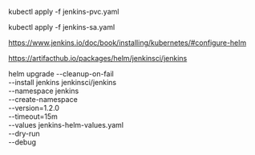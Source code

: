 kubectl apply -f jenkins-pvc.yaml

kubectl apply -f jenkins-sa.yaml

https://www.jenkins.io/doc/book/installing/kubernetes/#configure-helm

https://artifacthub.io/packages/helm/jenkinsci/jenkins

helm upgrade --cleanup-on-fail \
--install jenkins jenkinsci/jenkins \
--namespace jenkins \
--create-namespace \
--version=1.2.0 \
--timeout=15m \
--values jenkins-helm-values.yaml \
--dry-run \
--debug